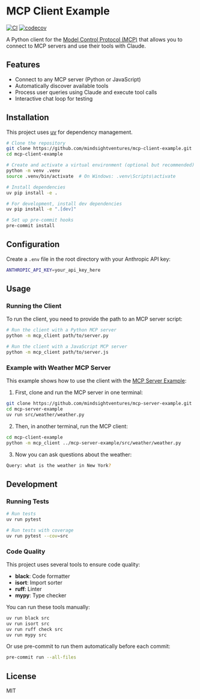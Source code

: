 # MCP Client Example

[![CI](https://github.com/mindsightventures/mcp-client-example/actions/workflows/ci.yml/badge.svg)](https://github.com/mindsightventures/mcp-client-example/actions/workflows/ci.yml)
[![codecov](https://codecov.io/gh/mindsightventures/mcp-client-example/graph/badge.svg?token=JpRATuPYad)](https://codecov.io/gh/mindsightventures/mcp-client-example)

A Python client for the [Model Control Protocol (MCP)](https://github.com/anthropics/anthropic-tools/tree/main/mcp) that allows you to connect to MCP servers and use their tools with Claude.

## Features

- Connect to any MCP server (Python or JavaScript)
- Automatically discover available tools
- Process user queries using Claude and execute tool calls
- Interactive chat loop for testing

## Installation

This project uses [uv](https://github.com/astral-sh/uv) for dependency management.

```bash
# Clone the repository
git clone https://github.com/mindsightventures/mcp-client-example.git
cd mcp-client-example

# Create and activate a virtual environment (optional but recommended)
python -m venv .venv
source .venv/bin/activate  # On Windows: .venv\Scripts\activate

# Install dependencies
uv pip install -e .

# For development, install dev dependencies
uv pip install -e ".[dev]"

# Set up pre-commit hooks
pre-commit install
```

## Configuration

Create a `.env` file in the root directory with your Anthropic API key:

```bash
ANTHROPIC_API_KEY=your_api_key_here
```

## Usage

### Running the Client

To run the client, you need to provide the path to an MCP server script:

```bash
# Run the client with a Python MCP server
python -m mcp_client path/to/server.py

# Run the client with a JavaScript MCP server
python -m mcp_client path/to/server.js
```

### Example with Weather MCP Server

This example shows how to use the client with the [MCP Server Example](https://github.com/mindsightventures/mcp-server-example):

1. First, clone and run the MCP server in one terminal:

```bash
git clone https://github.com/mindsightventures/mcp-server-example.git
cd mcp-server-example
uv run src/weather/weather.py
```

2. Then, in another terminal, run the MCP client:

```bash
cd mcp-client-example
python -m mcp_client ../mcp-server-example/src/weather/weather.py
```

3. Now you can ask questions about the weather:

```bash
Query: what is the weather in New York?
```

## Development

### Running Tests

```bash
# Run tests
uv run pytest

# Run tests with coverage
uv run pytest --cov=src
```

### Code Quality

This project uses several tools to ensure code quality:

- **black**: Code formatter
- **isort**: Import sorter
- **ruff**: Linter
- **mypy**: Type checker

You can run these tools manually:

```bash
uv run black src
uv run isort src
uv run ruff check src
uv run mypy src
```

Or use pre-commit to run them automatically before each commit:

```bash
pre-commit run --all-files
```

## License

MIT
